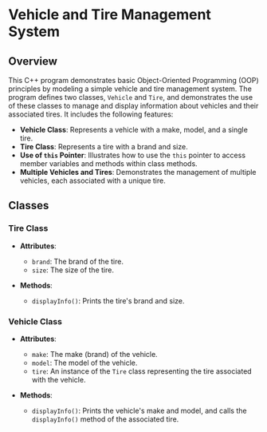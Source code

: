 # Vehicle and Tire Management System

## Overview

This C++ program demonstrates basic Object-Oriented Programming (OOP) principles by modeling a simple vehicle and tire management system. The program defines two classes, `Vehicle` and `Tire`, and demonstrates the use of these classes to manage and display information about vehicles and their associated tires. It includes the following features:

- **Vehicle Class**: Represents a vehicle with a make, model, and a single tire.
- **Tire Class**: Represents a tire with a brand and size.
- **Use of `this` Pointer**: Illustrates how to use the `this` pointer to access member variables and methods within class methods.
- **Multiple Vehicles and Tires**: Demonstrates the management of multiple vehicles, each associated with a unique tire.

## Classes

### Tire Class

- **Attributes**:
  - `brand`: The brand of the tire.
  - `size`: The size of the tire.
  
- **Methods**:
  - `displayInfo()`: Prints the tire's brand and size.

### Vehicle Class

- **Attributes**:
  - `make`: The make (brand) of the vehicle.
  - `model`: The model of the vehicle.
  - `tire`: An instance of the `Tire` class representing the tire associated with the vehicle.

- **Methods**:
  - `displayInfo()`: Prints the vehicle's make and model, and calls the `displayInfo()` method of the associated tire.


